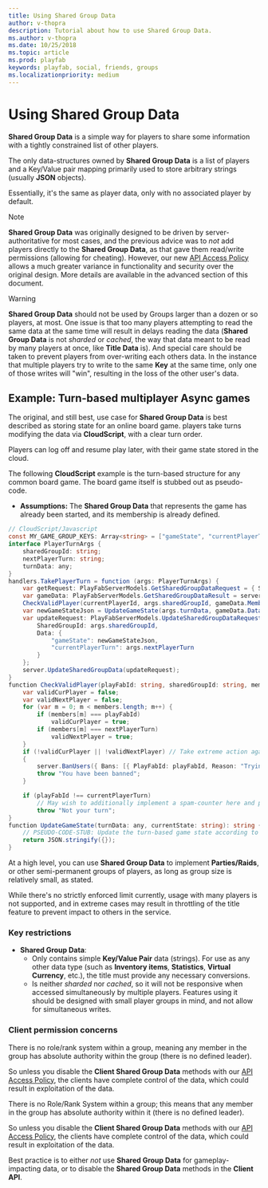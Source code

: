 ```yaml
---
title: Using Shared Group Data
author: v-thopra
description: Tutorial about how to use Shared Group Data.
ms.author: v-thopra
ms.date: 10/25/2018
ms.topic: article
ms.prod: playfab
keywords: playfab, social, friends, groups
ms.localizationpriority: medium
---
```


# Using Shared Group Data

**Shared Group Data** is a simple way for players to share some information with a tightly constrained list of other players.

The only data-structures owned by **Shared Group Data** is a list of players and a Key/Value pair mapping primarily used to store arbitrary strings (usually **JSON** objects).

Essentially, it's the same as player data, only with no associated player by default.

> [!NOTE]
> **Shared Group Data** was originally designed to be driven by server-authoritative for most cases, and the previous advice was to *not* add players directly to the **Shared Group Data**, as that gave them read/write permissions (allowing for cheating). However, our new [API Access Policy](../../config/gamemanager/api-access-policy.md) allows a much greater variance in functionality and security over the original design. More details are available in the advanced section of this document.

> [!WARNING]
> **Shared Group Data** should not be used by Groups larger than a dozen or so players, at most. One issue is that too many players attempting to read the same data at the same time will result in delays reading the data (**Shared Group Data** is not *sharded* or *cached*, the way that data meant to be read by many players at once, like **Title Data** is). And special care should be taken to prevent players from over-writing each others data. In the instance that multiple players try to write to the same **Key** at the same time, only one of those writes will "win", resulting in the loss of the other user's data.
## Example: Turn-based multiplayer Async games

The original, and still best, use case for **Shared Group Data** is best described as storing state for an online board game. players take turns modifying the data via **CloudScript**, with a clear turn order.

Players can log off and resume play later, with their game state stored in the cloud.

The following **CloudScript** example is the turn-based structure for any common board game. The board game itself is stubbed out as pseudo-code.

- **Assumptions:**  The **Shared Group Data** that represents the game has already been started, and its membership is already defined.

```csharp
// CloudScript/Javascript
const MY_GAME_GROUP_KEYS: Array<string> = ["gameState", "currentPlayerTurn"];
interface PlayerTurnArgs {
    sharedGroupId: string;
    nextPlayerTurn: string;
    turnData: any;
}
handlers.TakePlayerTurn = function (args: PlayerTurnArgs) {
    var getRequest: PlayFabServerModels.GetSharedGroupDataRequest = { SharedGroupId: args.sharedGroupId, GetMembers: true, Keys: MY_GAME_GROUP_KEYS };
    var gameData: PlayFabServerModels.GetSharedGroupDataResult = server.GetSharedGroupData(getRequest);
    CheckValidPlayer(currentPlayerId, args.sharedGroupId, gameData.Members, gameData.Data["currentPlayerTurn"].Value, args.nextPlayerTurn);
    var newGameStateJson = UpdateGameState(args.turnData, gameData.Data["gameState"].Value);
    var updateRequest: PlayFabServerModels.UpdateSharedGroupDataRequest = {
        SharedGroupId: args.sharedGroupId,
        Data: {
            "gameState": newGameStateJson,
            "currentPlayerTurn": args.nextPlayerTurn
        }
    };
    server.UpdateSharedGroupData(updateRequest);
}
function CheckValidPlayer(playFabId: string, sharedGroupId: string, members: Array<string>, currentPlayerTurn: string, nextPlayerTurn: string): void {
    var validCurPlayer = false;
    var validNextPlayer = false;
    for (var m = 0; m < members.length; m++) {
        if (members[m] === playFabId)
            validCurPlayer = true;
        if (members[m] === nextPlayerTurn)
            validNextPlayer = true;
    }
    if (!validCurPlayer || !validNextPlayer) // Take extreme action against a player trying to cheat
    {
        server.BanUsers({ Bans: [{ PlayFabId: playFabId, Reason: "Trying to play a game you don't belong to: " + sharedGroupId }] });
        throw "You have been banned";
    }

    if (playFabId !== currentPlayerTurn)
        // May wish to additionally implement a spam-counter here and potentially take more extreme action for high-spam count
        throw "Not your turn";
}
function UpdateGameState(turnData: any, currentState: string): string {
    // PSEUDO-CODE-STUB: Update the turn-based game state according to the rules of this game
    return JSON.stringify({});
}
```

At a high level, you can use **Shared Group Data** to implement **Parties/Raids**, or other semi-permanent groups of players, as long as group size is relatively small, as stated.

While there's no strictly enforced limit currently, usage with many players is not supported, and in extreme cases may result in throttling of the title feature to prevent impact to others in the service.

### Key restrictions

- **Shared Group Data**:
  - Only contains simple **Key/Value Pair** data (strings). For use as any other data type (such as **Inventory items**, **Statistics**, **Virtual Currency**, etc.), the title must provide any necessary conversions.
  - Is neither *sharded* nor *cached*, so it will not be responsive when accessed simultaneously by multiple players. Features using it should be designed with small player groups in mind, and not allow for simultaneous writes.

### Client permission concerns

There is no role/rank system within a group, meaning any member in the group has absolute authority within the group (there is no defined leader).

So unless you disable the **Client Shared Group Data** methods with our [API Access Policy](../../config/gamemanager/api-access-policy.md), the clients have complete control of the data, which could result in exploitation of the data.

There is no Role/Rank System within a group; this means that any member in the group has absolute authority within it (there is no defined leader).

So unless you disable the **Client Shared Group Data** methods with our [API Access Policy](../../config/gamemanager/api-access-policy.md), the clients have complete control of the data, which could result in exploitation of the data.

 Best practice is to either *not* use **Shared Group Data** for gameplay-impacting data, or to disable the **Shared Group Data** methods in the **Client API**.

